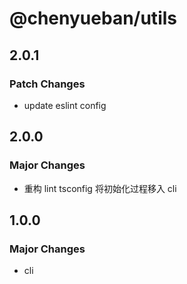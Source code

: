 # @chenyueban/utils

## 2.0.1

### Patch Changes

- update eslint config

## 2.0.0

### Major Changes

- 重构 lint tsconfig 将初始化过程移入 cli

## 1.0.0

### Major Changes

- cli
